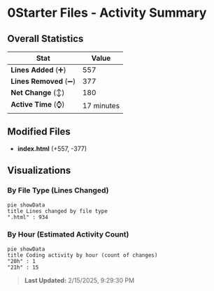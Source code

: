 # 0Starter Files - Activity Summary 

## Overall Statistics

| Stat                   | Value                                                             |
| ---------------------- | ----------------------------------------------------------------- |
| **Lines Added** (➕)   | 557                                          |
| **Lines Removed** (➖) | 377                                        |
| **Net Change** (↕)    | 180                |
| **Active Time** (⌚)   | 17 minutes |


## Modified Files
- **index.html** (+557, -377)

## Visualizations

### By File Type (Lines Changed)

```mermaid
pie showData
title Lines changed by file type
".html" : 934
```

### By Hour (Estimated Activity Count)

```mermaid
pie showData
title Coding activity by hour (count of changes)
"20h" : 1
"21h" : 15
```


> **Last Updated:** 2/15/2025, 9:29:30 PM
